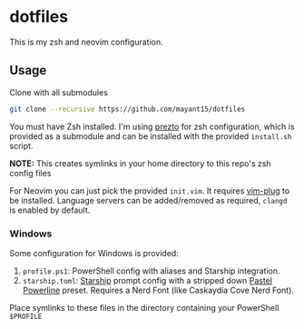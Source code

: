 # dotfiles

This is my zsh and neovim configuration.

## Usage

Clone with all submodules
```bash
git clone --recursive https://github.com/mayant15/dotfiles
```

You must have Zsh installed. I'm using [prezto](https://github.com/sorin-ionescu/prezto) for zsh configuration, which is provided as a submodule and can be installed with the provided `install.sh` script.

**NOTE:** This creates symlinks in your home directory to this repo's zsh config files

For Neovim you can just pick the provided `init.vim`. It requires [vim-plug](https://github.com/junegunn/vim-plug/) to be installed. Language servers can be added/removed as required, `clangd` is enabled by default.

### Windows

Some configuration for Windows is provided:
1. `profile.ps1`: PowerShell config with aliases and Starship integration.
1. `starship.toml`: [Starship](https://starship.rs) prompt config with a stripped down [Pastel Powerline](https://starship.rs/presets/pastel-powerline.html) preset. Requires a Nerd Font (like Caskaydia Cove Nerd Font).

Place symlinks to these files in the directory containing your PowerShell `$PROFILE`


